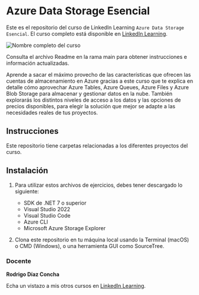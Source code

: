 # Azure Data Storage Esencial

Este es el repositorio del curso de LinkedIn Learning `Azure Data Storage Esencial`. El curso completo está disponible en [LinkedIn Learning][lil-course-url].

![Nombre completo del curso][lil-thumbnail-url] 

Consulta el archivo Readme en la rama main para obtener instrucciones e información actualizadas.

Aprende a sacar el máximo provecho de las características que ofrecen las cuentas de almacenamiento en Azure gracias a este curso que te explica en detalle cómo aprovechar Azure Tables, Azure Queues, Azure Files y Azure Blob Storage para almacenar y gestionar datos en la nube. También explorarás los distintos niveles de acceso a los datos y las opciones de precios disponibles, para elegir la solución que mejor se adapte a las necesidades reales de tus proyectos.

## Instrucciones

Este repositorio tiene carpetas relacionadas a los diferentes proyectos del curso.

## Instalación

1. Para utilizar estos archivos de ejercicios, debes tener descargado lo siguiente:
   - SDK de .NET 7 o superior
   - Visual Studio 2022
   - Visual Studio Code
   - Azure CLI
   - Microsoft Azure Storage Explorer

2. Clona este repositorio en tu máquina local usando la Terminal (macOS) o CMD (Windows), o una herramienta GUI como SourceTree.

### Docente

**Rodrigo Díaz Concha**

Echa un vistazo a mis otros cursos en [LinkedIn Learning](https://www.linkedin.com/learning/instructors/rodrigo-diaz-concha).

[0]: # (Replace these placeholder URLs with actual course URLs)
[lil-course-url]: https://www.linkedin.com/learning/azure-data-storage-esencial/una-cuenta-para-almacenarlo-todo
[lil-thumbnail-url]: https://cdn.lynda.com/course/2875095/2875095-1615224395432-16x9.jpg

